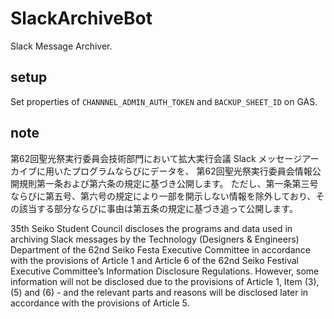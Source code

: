 # SlackArchiveBot
Slack Message Archiver.

## setup
Set properties of `CHANNNEL_ADMIN_AUTH_TOKEN` and `BACKUP_SHEET_ID` on GAS.

## note
第62回聖光祭実行委員会技術部門において拡大実行会議 Slack メッセージアーカイブに用いたプログラムならびにデータを、 第62回聖光祭実行委員会情報公開規則第一条および第六条の規定に基づき公開します。
ただし、第一条第三号ならびに第五号、第六号の規定により一部を開示しない情報を除外しており、その該当する部分ならびに事由は第五条の規定に基づき追って公開します。

35th Seiko Student Council discloses the programs and data used in archiving Slack messages by the Technology (Designers & Engineers) Department of the 62nd Seiko Festa Executive Committee in accordance with the provisions of Article 1 and Article 6 of the 62nd Seiko Festival Executive Committee’s Information Disclosure Regulations. However, some information will not be disclosed due to the provisions of Article 1, Item (3), (5) and (6) - and the relevant parts and reasons will be disclosed later in accordance with the provisions of Article 5.
